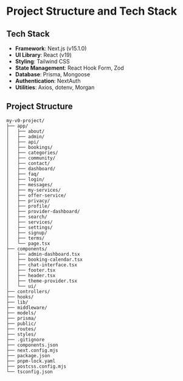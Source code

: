 # Project Structure and Tech Stack

## Tech Stack
- **Framework**: Next.js (v15.1.0)
- **UI Library**: React (v19)
- **Styling**: Tailwind CSS
- **State Management**: React Hook Form, Zod
- **Database**: Prisma, Mongoose
- **Authentication**: NextAuth
- **Utilities**: Axios, dotenv, Morgan

## Project Structure
```
my-v0-project/
├── app/
│   ├── about/
│   ├── admin/
│   ├── api/
│   ├── bookings/
│   ├── categories/
│   ├── community/
│   ├── contact/
│   ├── dashboard/
│   ├── faq/
│   ├── login/
│   ├── messages/
│   ├── my-services/
│   ├── offer-service/
│   ├── privacy/
│   ├── profile/
│   ├── provider-dashboard/
│   ├── search/
│   ├── services/
│   ├── settings/
│   ├── signup/
│   ├── terms/
│   └── page.tsx
├── components/
│   ├── admin-dashboard.tsx
│   ├── booking-calendar.tsx
│   ├── chat-interface.tsx
│   ├── footer.tsx
│   ├── header.tsx
│   ├── theme-provider.tsx
│   └── ui/
├── controllers/
├── hooks/
├── lib/
├── middleware/
├── models/
├── prisma/
├── public/
├── routes/
├── styles/
├── .gitignore
├── components.json
├── next.config.mjs
├── package.json
├── pnpm-lock.yaml
├── postcss.config.mjs
└── tsconfig.json
